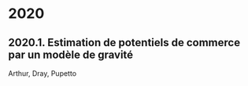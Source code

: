 # 2020
## 2020.1. Estimation de potentiels de commerce par un modèle  de gravité 
Arthur, Dray, Pupetto
